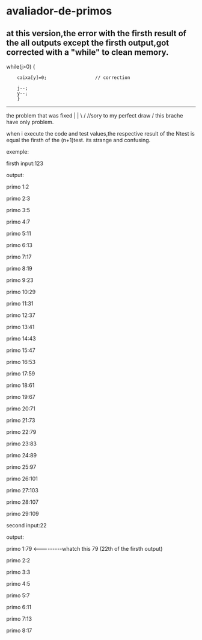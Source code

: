 # avaliador-de-primos



at this version,the error with the firsth result of the all outputs except the firsth output,got corrected with a "while" to clean memory.
-----------------------------
   while(j>0)
        {
        
        caixa[y]=0;                  // correction
        
        j--;
        y--;
        }
-------------------------------
the problem that was fixed |
                           |
                          \   /       //sory to my perfect draw
                            \/
this brache have only problem.


when i execute the code and test values,the respective result of the Ntest is equal the firsth of the (n+1)test. its strange and confusing.


exemple:

firsth input:123

output:

primo 1:2

primo 2:3

primo 3:5

primo 4:7

primo 5:11

primo 6:13

primo 7:17

primo 8:19

primo 9:23

primo 10:29

primo 11:31

primo 12:37

primo 13:41

primo 14:43

primo 15:47

primo 16:53

primo 17:59

primo 18:61

primo 19:67

primo 20:71

primo 21:73

primo 22:79

primo 23:83

primo 24:89

primo 25:97

primo 26:101

primo 27:103

primo 28:107

primo 29:109


second input:22

output:

primo 1:79            <---------whatch this 79  (22th of the firsth output)

primo 2:2

primo 3:3

primo 4:5

primo 5:7

primo 6:11

primo 7:13

primo 8:17


